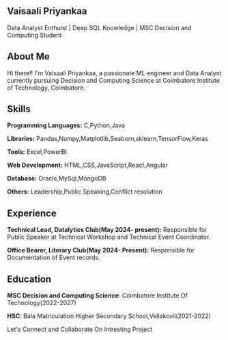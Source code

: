 ## Vaisaali Priyankaa
Data Analyst Enthuist | Deep SQL Knowledge | MSC Decision and Computing Student

## About Me
Hi there!! I'm Vaisaali Priyankaa, a passionate ML engineer and Data Analyst currently pursuing Decision and Computing Science at Coimbatore Institute of Technology, Coimbatore.

## Skills
**Programming Languages:** C,Python,Java

**Libraries:** Pandas,Numpy,Matplotlib,Seaborn,sklearn,TensorFlow,Keras

**Tools:** Excel,PowerBI

**Web Development:** HTML,CSS,JavaScript,React,Angular

**Database:** Oracle,MySql,MongoDB

**Others:** Leadership,Public Speaking,Conflict resolution

## Experience
**Technical Lead, Datalytics Club(May 2024- present):** Responsible for Public Speaker  at Technical Workshop and Technical Event Coordinator.

**Office Bearer, Literary Club(May 2024- Present):** Responsible for Documentation of Event records.

## Education
**MSC Decision and Computing Science**:
  Coimbatore Institute Of Technology(2022-2027)
  
**HSC**:
  Bala Matriculation Higher Secondary School,Vellakovil(2021-2022)

 
  Let's Connect and Collaborate On Intresting Project
